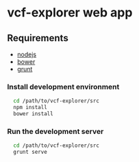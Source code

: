 # vcf-explorer web app

## Requirements
- [nodejs](http://nodejs.org/)
- [bower](http://bower.io/)
- [grunt](http://gruntjs.com/)

### Install development environment

```sh
  cd /path/to/vcf-explorer/src
  npm install
  bower install
```

### Run the development server

```sh
  cd /path/to/vcf-explorer/src
  grunt serve
```
